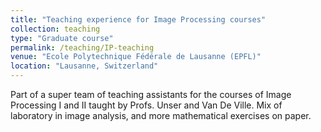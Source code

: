 ```yaml
---
title: "Teaching experience for Image Processing courses"
collection: teaching
type: "Graduate course"
permalink: /teaching/IP-teaching
venue: "Ecole Polytechnique Fédérale de Lausanne (EPFL)"
location: "Lausanne, Switzerland"
---
```


Part of a super team of teaching assistants for the courses of Image Processing I and II taught by Profs. Unser and Van De Ville.
Mix of laboratory in image analysis, and more mathematical exercises on paper.